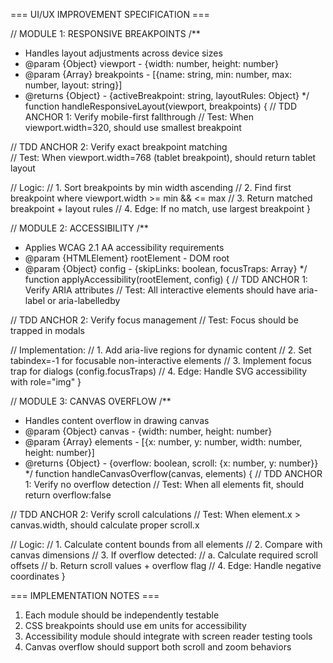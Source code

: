 === UI/UX IMPROVEMENT SPECIFICATION ===

// MODULE 1: RESPONSIVE BREAKPOINTS
/**
 * Handles layout adjustments across device sizes
 * @param {Object} viewport - {width: number, height: number}
 * @param {Array} breakpoints - [{name: string, min: number, max: number, layout: string}]
 * @returns {Object} - {activeBreakpoint: string, layoutRules: Object}
 */
function handleResponsiveLayout(viewport, breakpoints) {
  // TDD ANCHOR 1: Verify mobile-first fallthrough
  // Test: When viewport.width=320, should use smallest breakpoint
  
  // TDD ANCHOR 2: Verify exact breakpoint matching  
  // Test: When viewport.width=768 (tablet breakpoint), should return tablet layout

  // Logic:
  // 1. Sort breakpoints by min width ascending
  // 2. Find first breakpoint where viewport.width >= min && <= max
  // 3. Return matched breakpoint + layout rules
  // 4. Edge: If no match, use largest breakpoint
}

// MODULE 2: ACCESSIBILITY
/**
 * Applies WCAG 2.1 AA accessibility requirements
 * @param {HTMLElement} rootElement - DOM root
 * @param {Object} config - {skipLinks: boolean, focusTraps: Array}
 */
function applyAccessibility(rootElement, config) {
  // TDD ANCHOR 1: Verify ARIA attributes
  // Test: All interactive elements should have aria-label or aria-labelledby

  // TDD ANCHOR 2: Verify focus management
  // Test: Focus should be trapped in modals

  // Implementation:
  // 1. Add aria-live regions for dynamic content
  // 2. Set tabindex=-1 for focusable non-interactive elements
  // 3. Implement focus trap for dialogs (config.focusTraps)
  // 4. Edge: Handle SVG accessibility with role="img"
}

// MODULE 3: CANVAS OVERFLOW
/**
 * Handles content overflow in drawing canvas
 * @param {Object} canvas - {width: number, height: number} 
 * @param {Array} elements - [{x: number, y: number, width: number, height: number}]
 * @returns {Object} - {overflow: boolean, scroll: {x: number, y: number}}
 */
function handleCanvasOverflow(canvas, elements) {
  // TDD ANCHOR 1: Verify no overflow detection
  // Test: When all elements fit, should return overflow:false

  // TDD ANCHOR 2: Verify scroll calculations
  // Test: When element.x > canvas.width, should calculate proper scroll.x

  // Logic:
  // 1. Calculate content bounds from all elements
  // 2. Compare with canvas dimensions
  // 3. If overflow detected:
  //    a. Calculate required scroll offsets
  //    b. Return scroll values + overflow flag
  // 4. Edge: Handle negative coordinates
}

=== IMPLEMENTATION NOTES ===
1. Each module should be independently testable
2. CSS breakpoints should use em units for accessibility
3. Accessibility module should integrate with screen reader testing tools
4. Canvas overflow should support both scroll and zoom behaviors